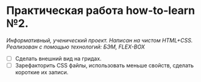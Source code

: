 # Практическая работа how-to-learn №2.
 

*Информативный, ученический проект. Написан на чистом HTML+CSS.
 Реализован с помощью технологий: БЭМ, FLEX-BOX*



- [ ] Сделать внешний вид на гридах.
- [ ] Зарефакторить CSS файлы, использовать меньше свойств, сделать короткие их записи.
